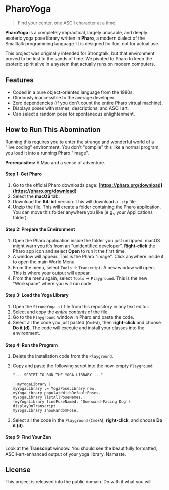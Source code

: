 # PharoYoga
> Find your center, one ASCII character at a time.

**PharoYoga** is a completely impractical, largely unusable, and deeply esoteric yoga pose library written in **Pharo**, a modern dialect of the Smalltalk programming language. It is designed for fun, not for actual use.

This project was originally intended for Strongtalk, but that environment proved to be lost to the sands of time. We pivoted to Pharo to keep the esoteric spirit alive in a system that actually runs on modern computers.

## Features
- Coded in a pure object-oriented language from the 1980s.
- Gloriously inaccessible to the average developer.
- Zero dependencies (if you don't count the entire Pharo virtual machine).
- Displays poses with names, descriptions, and ASCII art.
- Can select a random pose for spontaneous enlightenment.

## How to Run This Abomination

Running this requires you to enter the strange and wonderful world of a "live coding" environment. You don't "compile" this like a normal program; you load it into a running Pharo "image".

**Prerequisites:** A Mac and a sense of adventure.

#### Step 1: Get Pharo

1.  Go to the official Pharo downloads page: **[https://pharo.org/download](https://pharo.org/download)**
2.  Select the **macOS** tab.
3.  Download the **64-bit** version. This will download a `.zip` file.
4.  Unzip the file. This will create a folder containing the Pharo application. You can move this folder anywhere you like (e.g., your Applications folder).

#### Step 2: Prepare the Environment

1.  Open the Pharo application inside the folder you just unzipped. macOS might warn you it's from an "unidentified developer". **Right-click** the Pharo app icon and select **Open** to run it the first time.
2.  A window will appear. This is the Pharo "image". Click anywhere inside it to open the main World Menu.
3.  From the menu, select `Tools` -> `Transcript`. A new window will open. This is where your output will appear.
4.  From the menu again, select `Tools` -> `Playground`. This is the new "Workspace" where you will run code.

#### Step 3: Load the Yoga Library

1.  Open the `StrongYoga.st` file from this repository in any text editor.
2.  Select and copy the *entire contents* of the file.
3.  Go to the `Playground` window in Pharo and paste the code.
4.  Select all the code you just pasted (`Cmd+A`), then **right-click** and choose **Do it (d)**. The code will execute and install your classes into the environment.

#### Step 4: Run the Program

1.  Delete the installation code from the `Playground`.
2.  Copy and paste the following script into the now-empty `Playground`:

    ```smalltalk
    "--- SCRIPT TO RUN THE YOGA LIBRARY ---"

    | myYogaLibrary |
    myYogaLibrary := YogaPoseLibrary new.
    myYogaLibrary populateWithDefaultPoses.
    myYogaLibrary listAllPoseNames.
    (myYogaLibrary findPoseNamed: 'Downward-Facing Dog') displayOnTranscript.
    myYogaLibrary showRandomPose.
    ```
5.  Select all the code in the `Playground` (`Cmd+A`), **right-click**, and choose **Do it (d)**.

#### Step 5: Find Your Zen

Look at the **Transcript** window. You should see the beautifully formatted, ASCII-art-enhanced output of your yoga library. Namaste.

## License
This project is released into the public domain. Do with it what you will.